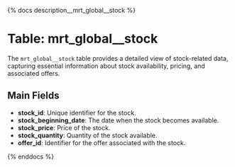 {% docs description__mrt_global__stock %}

# Table: mrt_global__stock

The `mrt_global__stock` table provides a detailed view of stock-related data, capturing essential information about stock availability, pricing, and associated offers.

## Main Fields
- **stock_id**: Unique identifier for the stock.
- **stock_beginning_date**: The date when the stock becomes available.
- **stock_price**: Price of the stock.
- **stock_quantity**: Quantity of the stock available.
- **offer_id**: Identifier for the offer associated with the stock.

{% enddocs %}

